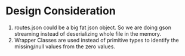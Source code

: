 Design Consideration
=====================

1. routes.json could be a big fat json object. So we are doing gson streaming instead of deserializing whole file in the memory.
2. Wrapper Classes are used instead of primitive types to identify the missing/null values from the zero values.